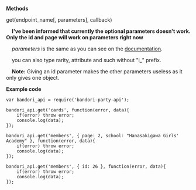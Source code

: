 **Methods**

get(endpoint_name[, parameters], callback)

&nbsp;&nbsp;&nbsp;&nbsp;**I've been informed that currently the optional parameters doesn't work. Only the id and page will work on parameters right now**

&nbsp;&nbsp;&nbsp;&nbsp;*parameters* is the same as you can see on the [documentation](https://github.com/SchoolIdolTomodachi/BanGDream/wiki/BanG-Dream!-Girls-Band-API).

&nbsp;&nbsp;&nbsp;&nbsp;you can also type rarity, attribute and such without "i_" prefix.

&nbsp;&nbsp;&nbsp;&nbsp;**Note:** Giving an id parameter makes the other parameters useless as it only gives one object.

**Example code**
~~~~
var bandori_api = require('bandori-party-api');

bandori_api.get('cards', function(error, data){
    if(error) throw error;
    console.log(data);
});

bandori_api.get('members', { page: 2, school: "Hanasakigawa Girls' Academy" }, function(error, data){
    if(error) throw error;
    console.log(data);
});

bandori_api.get('members', { id: 26 }, function(error, data){
    if(error) throw error;
    console.log(data);
});
~~~~
